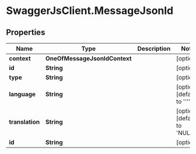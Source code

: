 # SwaggerJsClient.MessageJsonld

## Properties

| Name            | Type                          | Description | Notes                                            |
| --------------- | ----------------------------- | ----------- | ------------------------------------------------ |
| **context**     | **OneOfMessageJsonldContext** |             | [optional]                                       |
| **id**          | **String**                    |             | [optional]                                       |
| **type**        | **String**                    |             | [optional]                                       |
| **language**    | **String**                    |             | [optional] [default to &#x27;&#x27;&#x27;&#x27;] |
| **translation** | **String**                    |             | [optional] [default to &#x27;NULL&#x27;]         |
| **id**          | **String**                    |             | [optional]                                       |
